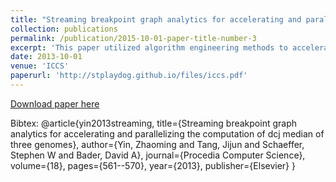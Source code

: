 ```yaml
---
title: "Streaming breakpoint graph analytics for accelerating and parallelizing the computation of dcj median of three genomes"
collection: publications
permalink: /publication/2015-10-01-paper-title-number-3
excerpt: 'This paper utilized algorithm engineering methods to accelerate DCJ median problem.'
date: 2013-10-01
venue: 'ICCS'
paperurl: 'http://stplaydog.github.io/files/iccs.pdf'
---
```

[Download paper here](http://stplaydog.github.io/files/iccs.pdf)

Bibtex: @article{yin2013streaming,
  title={Streaming breakpoint graph analytics for accelerating and parallelizing the computation of dcj median of three genomes},
    author={Yin, Zhaoming and Tang, Jijun and Schaeffer, Stephen W and Bader, David A},
      journal={Procedia Computer Science},
        volume={18},
          pages={561--570},
            year={2013},
              publisher={Elsevier}
}
